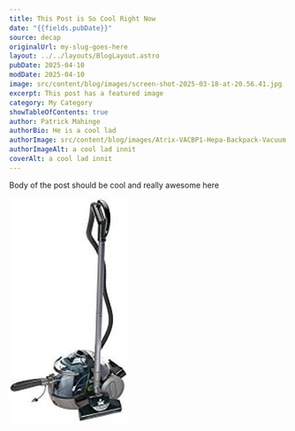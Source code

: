```yaml
---
title: This Post is So Cool Right Now
date: "{{fields.pubDate}}"
source: decap
originalUrl: my-slug-goes-here
layout: ../../layouts/BlogLayout.astro
pubDate: 2025-04-10
modDate: 2025-04-10
image: src/content/blog/images/screen-shot-2025-03-18-at-20.56.41.jpg
excerpt: This post has a featured image
category: My Category
showTableOfContents: true
author: Patrick Mahinge
authorBio: He is a cool lad
authorImage: src/content/blog/images/Atrix-VACBP1-Hepa-Backpack-Vacuum.jpg
authorImageAlt: a cool lad innit
coverAlt: a cool lad innit
---
```

Body of the post should be cool and really awesome here

![an alt thext for the image](src/content/blog/images/BISSELL-Big-Green-Complete-Home-Cleaning-System-7700-Corded.jpg "A title for the image")
